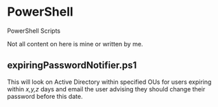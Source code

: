 # PowerShell
PowerShell Scripts

Not all content on here is mine or written by me.

## expiringPasswordNotifier.ps1
This will look on Active Directory within specified OUs for users expiring within *x,y,z* days and email the user advising they should change their password before this date.

##
